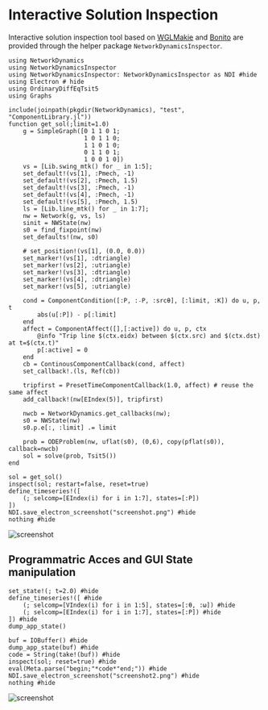 # Interactive Solution Inspection

Interactive solution inspection tool based on [WGLMakie](https://makie.org/website/) and [Bonito](https://github.com/SimonDanisch/Bonito.jl) are provided through the helper package `NetworkDynamicsInspector`.


```@example ndi
using NetworkDynamics
using NetworkDynamicsInspector
using NetworkDynamicsInspector: NetworkDynamicsInspector as NDI #hide
using Electron # hide
using OrdinaryDiffEqTsit5
using Graphs

include(joinpath(pkgdir(NetworkDynamics), "test", "ComponentLibrary.jl"))
function get_sol(;limit=1.0)
    g = SimpleGraph([0 1 1 0 1;
                     1 0 1 1 0;
                     1 1 0 1 0;
                     0 1 1 0 1;
                     1 0 0 1 0])
    vs = [Lib.swing_mtk() for _ in 1:5];
    set_default!(vs[1], :Pmech, -1)
    set_default!(vs[2], :Pmech, 1.5)
    set_default!(vs[3], :Pmech, -1)
    set_default!(vs[4], :Pmech, -1)
    set_default!(vs[5], :Pmech, 1.5)
    ls = [Lib.line_mtk() for _ in 1:7];
    nw = Network(g, vs, ls)
    sinit = NWState(nw)
    s0 = find_fixpoint(nw)
    set_defaults!(nw, s0)

    # set_position!(vs[1], (0.0, 0.0))
    set_marker!(vs[1], :dtriangle)
    set_marker!(vs[2], :utriangle)
    set_marker!(vs[3], :dtriangle)
    set_marker!(vs[4], :dtriangle)
    set_marker!(vs[5], :utriangle)

    cond = ComponentCondition([:P, :₋P, :srcθ], [:limit, :K]) do u, p, t
        abs(u[:P]) - p[:limit]
    end
    affect = ComponentAffect([],[:active]) do u, p, ctx
        @info "Trip line $(ctx.eidx) between $(ctx.src) and $(ctx.dst) at t=$(ctx.t)"
        p[:active] = 0
    end
    cb = ContinousComponentCallback(cond, affect)
    set_callback!.(ls, Ref(cb))

    tripfirst = PresetTimeComponentCallback(1.0, affect) # reuse the same affect
    add_callback!(nw[EIndex(5)], tripfirst)

    nwcb = NetworkDynamics.get_callbacks(nw);
    s0 = NWState(nw)
    s0.p.e[:, :limit] .= limit

    prob = ODEProblem(nw, uflat(s0), (0,6), copy(pflat(s0)), callback=nwcb)
    sol = solve(prob, Tsit5())
end

sol = get_sol()
inspect(sol; restart=false, reset=true)
define_timeseries!([
    (; selcomp=[EIndex(i) for i in 1:7], states=[:P])
])
NDI.save_electron_screenshot("screenshot.png") #hide
nothing #hide
```
![screenshot](screenshot.png)

## Programmatric Acces and GUI State manipulation
```@example ndi
set_state!(; t=2.0) #hide
define_timeseries!([ #hide
    (; selcomp=[VIndex(i) for i in 1:5], states=[:θ, :ω]) #hide
    (; selcomp=[EIndex(i) for i in 1:7], states=[:P]) #hide
]) #hide
dump_app_state()
```

```@example ndi
buf = IOBuffer() #hide
dump_app_state(buf) #hide
code = String(take!(buf)) #hide
inspect(sol; reset=true) #hide
eval(Meta.parse("begin;"*code*"end;")) #hide
NDI.save_electron_screenshot("screenshot2.png") #hide
nothing #hide
```
![screenshot](screenshot2.png)

